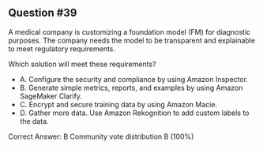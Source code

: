 ## Question #39

A medical company is customizing a foundation model (FM) for diagnostic purposes. The company needs the model to be transparent and explainable to meet regulatory requirements.

Which solution will meet these requirements?

- A. Configure the security and compliance by using Amazon Inspector.
- B. Generate simple metrics, reports, and examples by using Amazon SageMaker Clarify.
- C. Encrypt and secure training data by using Amazon Macie.
- D. Gather more data. Use Amazon Rekognition to add custom labels to the data. 

Correct Answer: 
B Community vote distribution B (100%)